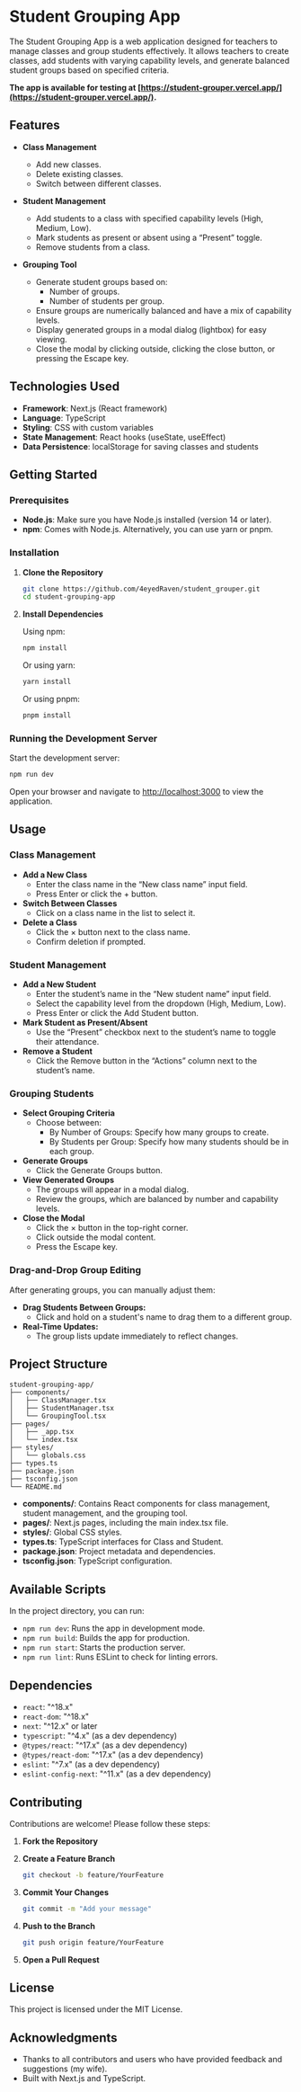 
# Student Grouping App

The Student Grouping App is a web application designed for teachers to manage classes and group students effectively. It allows teachers to create classes, add students with varying capability levels, and generate balanced student groups based on specified criteria.

**The app is available for testing at [https://student-grouper.vercel.app/](https://student-grouper.vercel.app/).**

## Features

- **Class Management**
  - Add new classes.
  - Delete existing classes.
  - Switch between different classes.
  
- **Student Management**
  - Add students to a class with specified capability levels (High, Medium, Low).
  - Mark students as present or absent using a “Present” toggle.
  - Remove students from a class.
  
- **Grouping Tool**
  - Generate student groups based on:
    - Number of groups.
    - Number of students per group.
  - Ensure groups are numerically balanced and have a mix of capability levels.
  - Display generated groups in a modal dialog (lightbox) for easy viewing.
  - Close the modal by clicking outside, clicking the close button, or pressing the Escape key.

## Technologies Used

- **Framework**: Next.js (React framework)
- **Language**: TypeScript
- **Styling**: CSS with custom variables
- **State Management**: React hooks (useState, useEffect)
- **Data Persistence**: localStorage for saving classes and students

## Getting Started

### Prerequisites

- **Node.js**: Make sure you have Node.js installed (version 14 or later).
- **npm**: Comes with Node.js. Alternatively, you can use yarn or pnpm.

### Installation

1. **Clone the Repository**
    ```bash
    git clone https://github.com/4eyedRaven/student_grouper.git
    cd student-grouping-app
    ```

2. **Install Dependencies**

   Using npm:
    ```bash
    npm install
    ```

   Or using yarn:
    ```bash
    yarn install
    ```

   Or using pnpm:
    ```bash
    pnpm install
    ```

### Running the Development Server

Start the development server:
```bash
npm run dev
```
Open your browser and navigate to [http://localhost:3000](http://localhost:3000) to view the application.

## Usage

### Class Management

- **Add a New Class**
  - Enter the class name in the “New class name” input field.
  - Press Enter or click the + button.
- **Switch Between Classes**
  - Click on a class name in the list to select it.
- **Delete a Class**
  - Click the × button next to the class name.
  - Confirm deletion if prompted.

### Student Management

- **Add a New Student**
  - Enter the student’s name in the “New student name” input field.
  - Select the capability level from the dropdown (High, Medium, Low).
  - Press Enter or click the Add Student button.
- **Mark Student as Present/Absent**
  - Use the “Present” checkbox next to the student’s name to toggle their attendance.
- **Remove a Student**
  - Click the Remove button in the “Actions” column next to the student’s name.

### Grouping Students

- **Select Grouping Criteria**
  - Choose between:
    - By Number of Groups: Specify how many groups to create.
    - By Students per Group: Specify how many students should be in each group.
- **Generate Groups**
  - Click the Generate Groups button.
- **View Generated Groups**
  - The groups will appear in a modal dialog.
  - Review the groups, which are balanced by number and capability levels.
- **Close the Modal**
  - Click the × button in the top-right corner.
  - Click outside the modal content.
  - Press the Escape key.

### Drag-and-Drop Group Editing

After generating groups, you can manually adjust them:

- **Drag Students Between Groups:**
  - Click and hold on a student's name to drag them to a different group.
- **Real-Time Updates:**
  - The group lists update immediately to reflect changes.

## Project Structure

```
student-grouping-app/
├── components/
│   ├── ClassManager.tsx
│   ├── StudentManager.tsx
│   └── GroupingTool.tsx
├── pages/
│   ├── _app.tsx
│   └── index.tsx
├── styles/
│   └── globals.css
├── types.ts
├── package.json
├── tsconfig.json
└── README.md
```

- **components/**: Contains React components for class management, student management, and the grouping tool.
- **pages/**: Next.js pages, including the main index.tsx file.
- **styles/**: Global CSS styles.
- **types.ts**: TypeScript interfaces for Class and Student.
- **package.json**: Project metadata and dependencies.
- **tsconfig.json**: TypeScript configuration.

## Available Scripts

In the project directory, you can run:

- `npm run dev`: Runs the app in development mode.
- `npm run build`: Builds the app for production.
- `npm run start`: Starts the production server.
- `npm run lint`: Runs ESLint to check for linting errors.

## Dependencies

- `react`: "^18.x"
- `react-dom`: "^18.x"
- `next`: "^12.x" or later
- `typescript`: "^4.x" (as a dev dependency)
- `@types/react`: "^17.x" (as a dev dependency)
- `@types/react-dom`: "^17.x" (as a dev dependency)
- `eslint`: "^7.x" (as a dev dependency)
- `eslint-config-next`: "^11.x" (as a dev dependency)

## Contributing

Contributions are welcome! Please follow these steps:

1. **Fork the Repository**
2. **Create a Feature Branch**
    ```bash
    git checkout -b feature/YourFeature
    ```

3. **Commit Your Changes**
    ```bash
    git commit -m "Add your message"
    ```

4. **Push to the Branch**
    ```bash
    git push origin feature/YourFeature
    ```

5. **Open a Pull Request**

## License

This project is licensed under the MIT License.

## Acknowledgments

- Thanks to all contributors and users who have provided feedback and suggestions (my wife).
- Built with Next.js and TypeScript.
